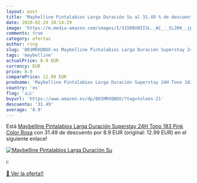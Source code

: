 ```yaml
---
layout: post
title: 'Maybelline Pintalabios Larga Duración Su al 31.49 % de descuento'
date: 2020-02-29 10:14:29
image: 'https://m.media-amazon.com/images/I/315R8U0IISL._AC_._SL200_.jpg'
comments: true
category: ofertas
author: ring
slug: 'B01MRXQNOX-es Maybelline Pintalabios Larga Duración Superstay 24H Tono...'
tags: 'maybelline'
actualPrice: 8.9 EUR
currency: EUR
price: 8.9
comparePrice: 12.99 EUR
prodname: 'Maybelline Pintalabios Larga Duración Superstay 24H Tono 183 Pink Color Rosa'
country: 'es'
flag: '🇪🇸'
buyurl: 'https://www.amazon.es/dp/B01MRXQNOX/?tag=tolees-21'
descuento: '31.49'
average: '8.9'
---
```


Está [Maybelline Pintalabios Larga Duración Superstay 24H Tono 183 Pink Color Rosa](https://www.amazon.es/dp/B01MRXQNOX/?tag=tolees-21) con 31.49 de descuento por 8.9 EUR (original: 12.99 EUR) en el siguiente enlace!

[![Maybelline Pintalabios Larga Duración Su](https://m.media-amazon.com/images/I/315R8U0IISL._AC_._SL200_.jpg)](https://www.amazon.es/dp/B01MRXQNOX/?tag=tolees-21)

ℹ️:


[🛒 Ver la oferta!!](https://www.amazon.es/dp/B01MRXQNOX/?tag=tolees-21)
